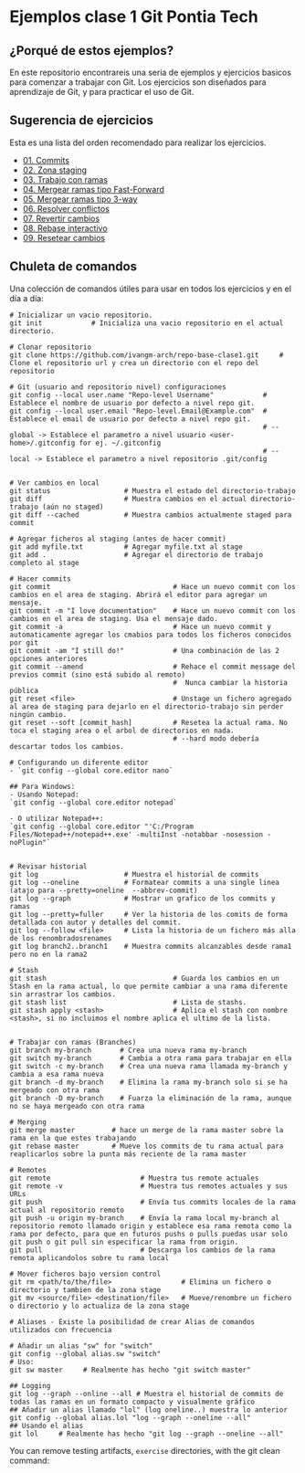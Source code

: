 
# Ejemplos clase 1 Git Pontia Tech

## ¿Porqué de estos ejemplos?

En este repositorio encontrareis una seria de ejemplos y ejercicios basicos para comenzar a trabajar con Git.
Los ejercicios son diseñados para aprendizaje de Git, y para practicar el uso de Git.


## Sugerencia de ejercicios

Esta es una lista del orden recomendado para realizar los ejercicios.

- [01. Commits](./ejercicios/01.Commit/README.md)
- [02. Zona staging](./ejercicios/02.Zona-staging/README.md)
- [03. Trabajo con ramas](./ejercicios/03.Trabajo-con-ramas/README.md)
- [04. Mergear ramas tipo Fast-Forward](./ejercicios/04.Mergear-ramas/README.md)
- [05. Mergear ramas tipo 3-way](./ejercicios/05.Anexar-ramas-otras-formas/README.md)
- [06. Resolver conflictos](./ejercicios/06.Anexar-conflicto/README.md)
- [07. Revertir cambios](./ejercicios/07.Rebase-rama/README.md)
- [08. Rebase interactivo](./ejercicios/08.Revertir-cambios/README.md)
- [09. Resetear cambios](./ejercicios/09.Reset/README.md)


## Chuleta de comandos

Una colección de comandos útiles para usar en todos los ejercicios y en el día a día:

```shell
# Inicializar un vacio repositorio.
git init            # Inicializa una vacio repositorio en el actual directorio.

# Clonar repositorio
git clone https://github.com/ivangm-arch/repo-base-clase1.git     # Clone el repositorio url y crea un directorio con el repo del repositorio

# Git (usuario and repositorio nivel) configuraciones
git config --local user.name "Repo-level Username"            # Establece el nombre de usuario por defecto a nivel repo git.
git config --local user.email "Repo-level.Email@Example.com"  # Establece el email de usuario por defecto a nivel repo git.
                                                              # --global -> Establece el parametro a nivel usuario <user-home>/.gitconfig for ej. ~/.gitconfig
                                                              # --local -> Establece el parametro a nivel repositorio .git/config


# Ver cambios en local
git status                  # Muestra el estado del directorio-trabajo
git diff                    # Muestra cambios en el actual directorio-trabajo (aún no staged)
git diff --cached           # Muestra cambios actualmente staged para commit

# Agregar ficheros al staging (antes de hacer commit)
git add myfile.txt          # Agregar myfile.txt al stage
git add .                   # Agregar el directorio de trabajo completo al stage

# Hacer commits
git commit                              # Hace un nuevo commit con los cambios en el area de staging. Abrirá el editor para agregar un mensaje.
git commit -m "I love documentation"    # Hace un nuevo commit con los cambios en el area de staging. Usa el mensaje dado.
git commit -a                           # Hace un nuevo commit y automaticamente agregar los cmabios para todos los ficheros conocidos por git
git commit -am "I still do!"            # Una combinación de las 2 opciones anteriores
git commit --amend                      # Rehace el commit message del previos commit (sino está subido al remoto)
                                        #  Nunca cambiar la historia pública
git reset <file>                        # Unstage un fichero agregado al area de staging para dejarlo en el directorio-trabajo sin perder ningún cambio.
git reset --soft [commit_hash]          # Resetea la actual rama. No toca el staging area o el arbol de directorios en nada.
                                        # --hard modo debería descartar todos los cambios.

# Configurando un diferente editor
- `git config --global core.editor nano`

## Para Windows:
- Usando Notepad:
`git config --global core.editor notepad`

- O utilizar Notepad++:
`git config --global core.editor "'C:/Program Files/Notepad++/notepad++.exe' -multiInst -notabbar -nosession -noPlugin"`


# Revisar historial
git log                     # Muestra el historial de commits
git log --oneline           # Formatear commits a una single linea (atajo para --pretty=oneline  --abbrev-commit)
git log --graph             # Mostrar un grafico de los commits y ramas
git log --pretty=fuller     # Ver la historia de los comits de forma detallada con autor y detalles del commit.
git log --follow <file>     # Lista la historia de un fichero más alla de los renombradosrenames
git log branch2..branch1    # Muestra commits alcanzables desde rama1 pero no en la rama2

# Stash
git stash                               # Guarda los cambios en un Stash en la rama actual, lo que permite cambiar a una rama diferente sin arrastrar los cambios.
git stash list                          # Lista de stashs.
git stash apply <stash>                 # Aplica el stash con nombre <stash>, si no incluimos el nombre aplica el ultimo de la lista.


# Trabajar con ramas (Branches)
git branch my-branch       # Crea una nueva rama my-branch
git switch my-branch       # Cambia a otra rama para trabajar en ella
git switch -c my-branch    # Crea una nueva rama llamada my-branch y cambia a esa rama nueva
git branch -d my-branch    # Elimina la rama my-branch solo si se ha mergeado con otra rama
git branch -D my-branch    # Fuarza la eliminación de la rama, aunque no se haya mergeado con otra rama

# Merging
git merge master         # hace un merge de la rama master sobre la rama en la que estes trabajando
git rebase master        # Mueve los commits de tu rama actual para reaplicarlos sobre la punta más reciente de la rama master

# Remotes
git remote 						# Muestra tus remote actuales
git remote -v					# Muestra tus remotes actuales y sus URLs
git push 						# Envía tus commits locales de la rama actual al repositorio remoto
git push -u origin my-branch  	# Envía la rama local my-branch al repositorio remoto llamado origin y establece esa rama remota como la rama por defecto, para que en futuros pushs o pulls puedas usar solo git push o git pull sin especificar la rama from origin.
git pull						# Descarga los cambios de la rama remota aplicandolos sobre tu rama local

# Mover ficheros bajo version control
git rm <path/to/the/file>                 # Elimina un fichero o directorio y tambien de la zona stage 
git mv <source/file> <destination/file>   # Mueve/renombre un fichero o directorio y lo actualiza de la zona stage

# Aliases - Existe la posibilidad de crear Alias de comandos utilizados con frecuencia

# Añadir un alias "sw" for "switch"
git config --global alias.sw "switch"
# Uso:
git sw master     # Realmente has hecho "git switch master"

## Logging
git log --graph --online --all # Muestra el historial de commits de todas las ramas en un formato compacto y visualmente gráfico
## Añadir un alias llamado "lol" (log oneline..) muestra lo anterior
git config --global alias.lol "log --graph --oneline --all"
## Usando el alias
git lol     # Realmente has hecho "git log --graph --oneline --all"
```

You can remove testing artifacts, `exercise` directories, with the git clean command:

